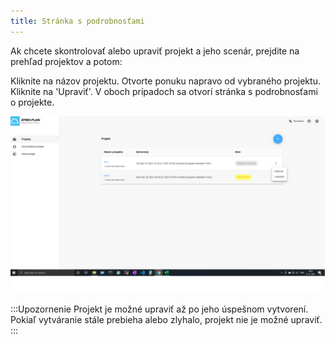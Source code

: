 ```yaml
---
title: Stránka s podrobnosťami 
---
```


Ak chcete skontrolovať alebo upraviť projekt a jeho scenár, prejdite na prehľad projektov a potom:

Kliknite na názov projektu.
Otvorte ponuku napravo od vybraného projektu. Kliknite na 'Upraviť'.
V oboch prípadoch sa otvorí stránka s podrobnosťami o projekte.

![Edit case](./images/case_edit_SK.png)

:::Upozornenie
Projekt je možné upraviť až po jeho úspešnom vytvorení. Pokiaľ vytváranie stále prebieha alebo zlyhalo, projekt nie je možné upraviť.
:::



